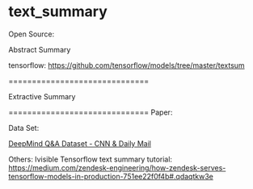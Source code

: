 # text_summary


Open Source:

Abstract Summary

tensorflow: https://github.com/tensorflow/models/tree/master/textsum

==============================

Extractive Summary



==============================
Paper: 




Data Set:

[DeepMind Q&A Dataset - CNN & Daily Mail](http://cs.nyu.edu/~kcho/DMQA/)

Others:
Ivisible
Tensorflow text summary tutorial:
https://medium.com/zendesk-engineering/how-zendesk-serves-tensorflow-models-in-production-751ee22f0f4b#.qdaqtkw3e
